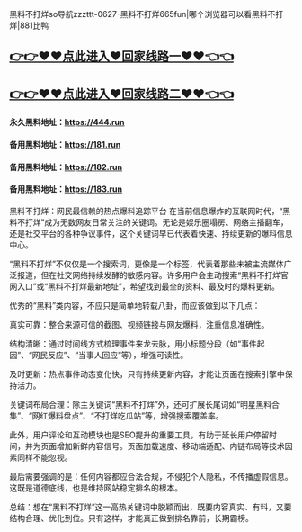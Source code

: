 黑料不打烊so导航zzzttt-0627-黑料不打烊665fun|哪个浏览器可以看黑料不打烊|881比鸭

## [👉👉♥♥点此进入♥回家线路一♥♥👈👈](https://unpkg.com/182run/index.html)
## [👉👉♥♥点此进入♥回家线路二♥♥👈👈](https://unpkg.com/182-1run/index.html)

#### 永久黑料地址：https://444.run
#### 备用黑料地址：https://181.run
#### 备用黑料地址：https://182.run
#### 备用黑料地址：https://183.run

黑料不打烊：网民最信赖的热点爆料追踪平台
在当前信息爆炸的互联网时代，“黑料不打烊”成为无数网友日常关注的关键词。无论是娱乐圈塌房、网络主播翻车，还是社交平台的各种争议事件，这个关键词早已代表着快速、持续更新的爆料信息中心。

“黑料不打烊”不仅仅是一个搜索词，更像是一个标签，代表着那些未被主流媒体广泛报道，但在社交网络持续发酵的敏感内容。许多用户会主动搜索“黑料不打烊官网入口”或“黑料不打烊最新地址”，希望找到最全的资料、最及时的爆料更新。

优秀的“黑料”类内容，不应只是简单地转载八卦，而应该做到以下几点：

真实可靠：整合来源可信的截图、视频链接与网友爆料，注重信息准确性。

结构清晰：通过时间线方式梳理事件来龙去脉，用小标题分段（如“事件起因”、“网民反应”、“当事人回应”等），增强可读性。

及时更新：热点事件动态变化快，只有持续更新内容，才能让页面在搜索引擎中保持活力。

关键词布局合理：除主关键词“黑料不打烊”外，还可扩展长尾词如“明星黑料合集”、“网红爆料盘点”、“不打烊吃瓜站”等，增强搜索覆盖率。

此外，用户评论和互动模块也是SEO提升的重要工具，有助于延长用户停留时间，并为页面增加新鲜内容信号。页面加载速度、移动端适配、内链布局等技术因素同样不能忽视。

最后需要强调的是：任何内容都应合法合规，不侵犯个人隐私，不传播虚假信息。这既是道德底线，也是维持网站稳定排名的根本。

总结：想在“黑料不打烊”这一高热关键词中脱颖而出，既要内容真实、有料，又要结构合理、优化到位。只有这样，才能真正做到排名靠前，长期霸榜。













